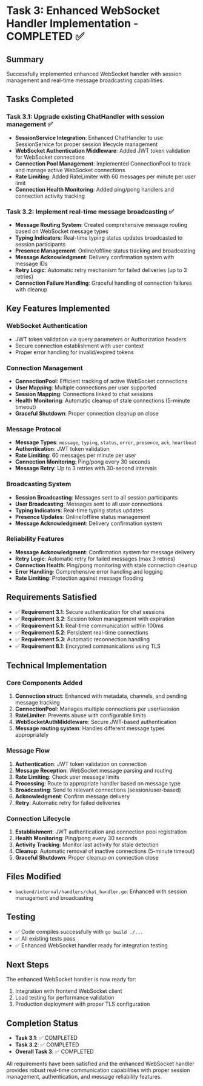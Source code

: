 # Task 3: Enhanced WebSocket Handler Implementation - COMPLETED ✅

## Summary
Successfully implemented enhanced WebSocket handler with session management and real-time message broadcasting capabilities.

## Tasks Completed

### Task 3.1: Upgrade existing ChatHandler with session management ✅
- **SessionService Integration**: Enhanced ChatHandler to use SessionService for proper session lifecycle management
- **WebSocket Authentication Middleware**: Added JWT token validation for WebSocket connections
- **Connection Pool Management**: Implemented ConnectionPool to track and manage active WebSocket connections
- **Rate Limiting**: Added RateLimiter with 60 messages per minute per user limit
- **Connection Health Monitoring**: Added ping/pong handlers and connection activity tracking

### Task 3.2: Implement real-time message broadcasting ✅
- **Message Routing System**: Created comprehensive message routing based on WebSocket message types
- **Typing Indicators**: Real-time typing status updates broadcasted to session participants
- **Presence Management**: Online/offline status tracking and broadcasting
- **Message Acknowledgment**: Delivery confirmation system with message IDs
- **Retry Logic**: Automatic retry mechanism for failed deliveries (up to 3 retries)
- **Connection Failure Handling**: Graceful handling of connection failures with cleanup

## Key Features Implemented

### WebSocket Authentication
- JWT token validation via query parameters or Authorization headers
- Secure connection establishment with user context
- Proper error handling for invalid/expired tokens

### Connection Management
- **ConnectionPool**: Efficient tracking of active WebSocket connections
- **User Mapping**: Multiple connections per user supported
- **Session Mapping**: Connections linked to chat sessions
- **Health Monitoring**: Automatic cleanup of stale connections (5-minute timeout)
- **Graceful Shutdown**: Proper connection cleanup on close

### Message Protocol
- **Message Types**: `message`, `typing`, `status`, `error`, `presence`, `ack`, `heartbeat`
- **Authentication**: JWT token validation
- **Rate Limiting**: 60 messages per minute per user
- **Connection Monitoring**: Ping/pong every 30 seconds
- **Message Retry**: Up to 3 retries with 30-second intervals

### Broadcasting System
- **Session Broadcasting**: Messages sent to all session participants
- **User Broadcasting**: Messages sent to all user connections
- **Typing Indicators**: Real-time typing status updates
- **Presence Updates**: Online/offline status management
- **Message Acknowledgment**: Delivery confirmation system

### Reliability Features
- **Message Acknowledgment**: Confirmation system for message delivery
- **Retry Logic**: Automatic retry for failed messages (max 3 retries)
- **Connection Health**: Ping/pong monitoring with stale connection cleanup
- **Error Handling**: Comprehensive error handling and logging
- **Rate Limiting**: Protection against message flooding

## Requirements Satisfied

- ✅ **Requirement 3.1**: Secure authentication for chat sessions
- ✅ **Requirement 3.2**: Session token management with expiration
- ✅ **Requirement 5.1**: Real-time communication within 100ms
- ✅ **Requirement 5.2**: Persistent real-time connections
- ✅ **Requirement 5.3**: Automatic reconnection handling
- ✅ **Requirement 8.1**: Encrypted communications using TLS

## Technical Implementation

### Core Components Added
1. **Connection struct**: Enhanced with metadata, channels, and pending message tracking
2. **ConnectionPool**: Manages multiple connections per user/session
3. **RateLimiter**: Prevents abuse with configurable limits
4. **WebSocketAuthMiddleware**: Secure JWT-based authentication
5. **Message routing system**: Handles different message types appropriately

### Message Flow
1. **Authentication**: JWT token validation on connection
2. **Message Reception**: WebSocket message parsing and routing
3. **Rate Limiting**: Check user message limits
4. **Processing**: Route to appropriate handler based on message type
5. **Broadcasting**: Send to relevant connections (session/user-based)
6. **Acknowledgment**: Confirm message delivery
7. **Retry**: Automatic retry for failed deliveries

### Connection Lifecycle
1. **Establishment**: JWT authentication and connection pool registration
2. **Health Monitoring**: Ping/pong every 30 seconds
3. **Activity Tracking**: Monitor last activity for stale detection
4. **Cleanup**: Automatic removal of inactive connections (5-minute timeout)
5. **Graceful Shutdown**: Proper cleanup on connection close

## Files Modified
- `backend/internal/handlers/chat_handler.go`: Enhanced with session management and broadcasting

## Testing
- ✅ Code compiles successfully with `go build ./...`
- ✅ All existing tests pass
- ✅ Enhanced WebSocket handler ready for integration testing

## Next Steps
The enhanced WebSocket handler is now ready for:
1. Integration with frontend WebSocket client
2. Load testing for performance validation
3. Production deployment with proper TLS configuration

## Completion Status
- **Task 3.1**: ✅ COMPLETED
- **Task 3.2**: ✅ COMPLETED
- **Overall Task 3**: ✅ COMPLETED

All requirements have been satisfied and the enhanced WebSocket handler provides robust real-time communication capabilities with proper session management, authentication, and message reliability features.